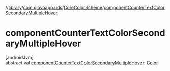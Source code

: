 //[library](../../../index.md)/[com.glovoapp.uds](../index.md)/[CoreColorScheme](index.md)/[componentCounterTextColorSecondaryMultipleHover](component-counter-text-color-secondary-multiple-hover.md)

# componentCounterTextColorSecondaryMultipleHover

[androidJvm]\
abstract val [componentCounterTextColorSecondaryMultipleHover](component-counter-text-color-secondary-multiple-hover.md): [Color](https://developer.android.com/reference/kotlin/androidx/compose/ui/graphics/Color.html)
